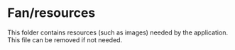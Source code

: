 # Fan/resources

This folder contains resources (such as images) needed by the application. This file can
be removed if not needed.
